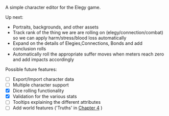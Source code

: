 A simple character editor for the Elegy game.

Up next:
 - Portraits, backgrounds, and other assets
 - Track rank of the thing we are are rolling on (elegy/connection/combat) so we can apply harm/stress/blood loss automatically
 - Expand on the details of Elegies,Connections, Bonds and add conclusion rolls
 - Automatically roll the appropriate suffer moves when meters reach zero and add impacts accordingly

Possible future features:
- [ ] Export/Import character data
- [ ] Multiple character support
- [x] Dice rolling functionality
- [x] Validation for the various stats
- [ ] Tooltips explaining the different attributes
- [ ] Add world features ('Truths' in [Chapter 4](/docs/elegy/chapters/chapter4-world.md) )
